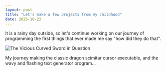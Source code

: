 ```yaml
---
layout: post
title: "Let's make a few projects from my childhood"
date: 2025-10-22
---
```

It is a rainy day outside, so let's continue working on our journey of programming the first things that ever made me say "how did they do that".

![The Vicious Curved Sword in Question]()

My journey making the classic dragon scimitar cursor executable, and the wavy and flashing text generator program...
